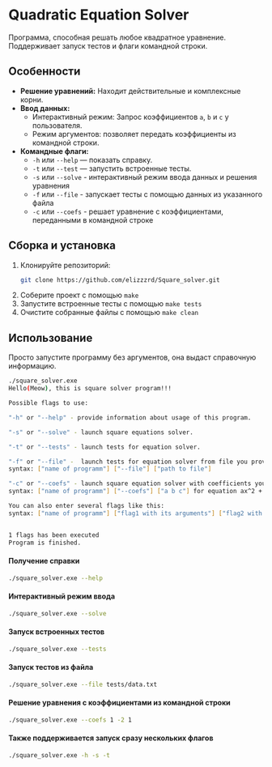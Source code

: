 # Quadratic Equation Solver

Программа, способная решать любое квадратное уравнение. 
Поддерживает запуск тестов и флаги командной строки.



## Особенности

*   **Решение уравнений:** Находит действительные и комплексные корни.
*   **Ввод данных:**
    *   Интерактивный режим: Запрос коэффициентов `a`, `b` и `c` у пользователя.
    *   Режим аргументов: позволяет передать коэффициенты из командной строки.
*   **Командные флаги:**
    *   `-h` или `--help` — показать справку.
    *   `-t` или `--test` — запустить встроенные тесты.
    *   `-s` или `--solve` - интерактивный режим ввода данных и решения уравнения
    *   `-f` или `--file` - запускает тесты с помощью данных из указанного файла
    *   `-с` или `--coefs` - решает уравнение с коэффициентами, переданными в командной строке

##  Сборка и установка

1.  Клонируйте репозиторий:
    ````bash
    git clone https://github.com/elizzzrd/Square_solver.git
    ````
2. Соберите проект с помощью `make`
3. Запустите встроенные тесты с помощью `make tests`
4. Очистите собранные файлы с помощью `make clean`


##  Использование

Просто запустите программу без аргументов, она выдаст справочную информацию.
```bash
./square_solver.exe
Hello(Meow), this is square solver program!!!

Possible flags to use:

"-h" or "--help" - provide information about usage of this program.

"-s" or "--solve" - launch square equations solver.

"-t" or "--tests" - launch tests for equation solver.

"-f" or "--file" -  launch tests for equation solver from file you provide.
syntax: ["name of programm"] ["--file"] ["path to file"]

"-c" or "--coefs" - launch square equation solver with coefficients you enter.
syntax: ["name of programm"] ["--coefs"] ["a b c"] for equation ax^2 + bx + c = 0

You can also enter several flags like this:
syntax: ["name of programm"] ["flag1 with its arguments"] ["flag2 with its arguments"] and so on...


1 flags has been executed
Program is finished.
```


#### Получение справки
```bash
./square_solver.exe --help
```

#### Интерактивный режим ввода
```bash
./square_solver.exe --solve
```
#### Запуск встроенных тестов
```bash
./square_solver.exe --tests
```

#### Запуск тестов из файла
```bash
./square_solver.exe --file tests/data.txt
```

#### Решение уравнения с коэффициентами из командной строки
```bash
./square_solver.exe --coefs 1 -2 1
```

#### Также поддерживается запуск сразу нескольких флагов
```bash
./square_solver.exe -h -s -t
```
